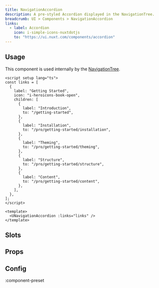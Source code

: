```yaml
---
title: NavigationAccordion
description: A pre-styled Accordion displayed in the NavigationTree.
breadcrumb: UI > Components > NavigationAccordion
links:
  - label: Accordion
    icon: i-simple-icons-nuxtdotjs
    to: "https://ui.nuxt.com/components/accordion"
---
```


## Usage

This component is used internally by the [NavigationTree](/ui/components/navigation-tree).

```vue [example.vue]
<script setup lang="ts">
const links = [
  {
    label: "Getting Started",
    icon: "i-heroicons-book-open",
    children: [
      {
        label: "Introduction",
        to: "/getting-started",
      },
      {
        label: "Installation",
        to: "/pro/getting-started/installation",
      },
      {
        label: "Theming",
        to: "/pro/getting-started/theming",
      },
      {
        label: "Structure",
        to: "/pro/getting-started/structure",
      },
      {
        label: "Content",
        to: "/pro/getting-started/content",
      },
    ],
  },
];
</script>

<template>
  <UNavigationAccordion :links="links" />
</template>
```

## Slots

<!-- component-slots -->

## Props

<!-- components-props -->

## Config

:component-preset
